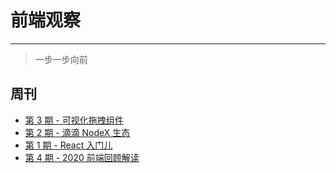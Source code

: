 # 前端观察
---

> 一步一步向前
  
## 周刊
- [第 3 期 - 可视化拖拽组件](https://github.com/webafe/BAFE-Weekly/blob/master/src/2020-12-28.md)
- [第 2 期 - 滴滴 NodeX 生态](https://github.com/webafe/BAFE-Weekly/blob/master/src/2020-12-21.md)
- [第 1 期 - React 入门儿](https://github.com/webafe/BAFE-Weekly/blob/master/src/2020-12-14.md)
- [第 4 期 - 2020 前端回顾解读](https://github.com/webafe/BAFE-Weekly/blob/master/src/2020-01-04.md)